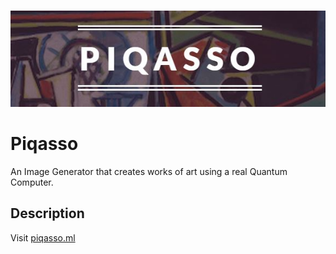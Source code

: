 <p align="center">
  </br>
  <img src="PiqassoLogo.JPG"/>
</p>

# Piqasso
An Image Generator that creates works of art using a real Quantum Computer.

## Description
Visit <a href = "https://Piqasso.ml">piqasso.ml</a>

